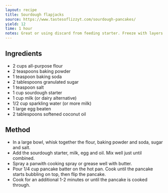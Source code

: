 ```yaml
---
layout: recipe
title: Sourdough flapjacks
source: https://www.tastesoflizzyt.com/sourdough-pancakes/
yield: 12
time: 1 hour
notes: Great or using discard from feeding starter. Freeze with layers of baking paper inbetween and pop in the toaster for a snack.
---
```


## Ingredients
-  2 cups all-purpose flour
- 2 teaspoons baking powder
- 1 teaspoon baking soda
- 2 tablespoons granulated sugar
- 1 teaspoon salt
- 1 cup sourdough starter
- 1 cup milk (or dairy alternative)
- 1/2 cup sparkling water (or more milk)
- 1 large egg beaten
- 2 tablespoons softened coconut oil

## Method
- In a large bowl, whisk together the flour, baking powder and soda, sugar and salt. 
-   Add the sourdough starter, milk, egg and oil. Mix well just until combined.
-   Spray a panwith cooking spray or grease well with butter. 
-   Pour 1/4 cup pancake batter on the hot pan. Cook until the pancake starts bubbling on top, then flip the pancake. 
-   Cook for an additional 1-2 minutes or until the pancake is cooked through.
